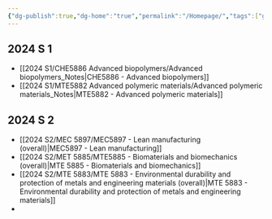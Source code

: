 ```yaml
---
{"dg-publish":true,"dg-home":"true","permalink":"/Homepage/","tags":["gardenEntry"],"dgPassFrontmatter":true}
---
```


## 2024 S 1
- [[2024 S1/CHE5886 Advanced biopolymers/Advanced biopolymers_Notes\|CHE5886 - Advanced biopolymers]]
- [[2024 S1/MTE5882  Advanced polymeric materials/Advanced polymeric materials_Notes\|MTE5882 - Advanced polymeric materials]]
## 2024 S 2
- [[2024 S2/MEC 5897/MEC5897 - Lean manufacturing (overall)\|MEC5897 - Lean manufacturing]]
- [[2024 S2/MET 5885/MTE5885 - Biomaterials and biomechanics (overall)\|MTE 5885 - Biomaterials and biomechanics]]
- [[2024 S2/MTE 5883/MTE 5883 - Environmental durability and protection of metals and engineering materials (overall)\|MTE 5883 - Environmental durability and protection of metals and engineering materials]]
- 